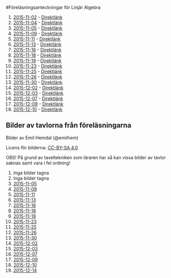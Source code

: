 #Föreläsningsanteckningar för Linjär Algebra

1. [2015-11-02](F1/f1.pdf) - [Direktlänk](https://github.com/erikdsjostrom/Kurser/raw/master/Linjär%20Algebra/F1/f1.pdf)
2. [2015-11-04](F2/f2.pdf) - [Direktlänk](https://github.com/erikdsjostrom/Kurser/raw/master/Linjär%20Algebra/F2/f2.pdf)
3. [2015-11-05](F3/f3.pdf) - [Direktlänk](https://github.com/erikdsjostrom/Kurser/raw/master/Linjär%20Algebra/F3/f3.pdf)
4. [2015-11-09](F4/f4.pdf) - [Direktlänk](https://github.com/erikdsjostrom/Kurser/raw/master/Linjär%20Algebra/F4/f4.pdf)
5. [2015-11-11](F5/f5.pdf) - [Direktlänk](https://github.com/erikdsjostrom/Kurser/raw/master/Linjär%20Algebra/F5/f5.pdf)
6. [2015-11-13](F6/f6.pdf) - [Direktlänk](https://github.com/erikdsjostrom/Kurser/raw/master/Linjär%20Algebra/F6/f6.pdf)
7. [2015-11-16](F7/f7.pdf) - [Direktlänk](https://github.com/erikdsjostrom/Kurser/raw/master/Linjär%20Algebra/F7/f7.pdf)
8. [2015-11-18](F8/f8.pdf) - [Direktlänk](https://github.com/erikdsjostrom/Kurser/raw/master/Linjär%20Algebra/F8/f8.pdf)
9. [2015-11-19](F9/f9.pdf) - [Direktlänk](https://github.com/erikdsjostrom/Kurser/raw/master/Linjär%20Algebra/F9/f9.pdf)
10. [2015-11-23](F10/f10.pdf) - [Direktlänk](https://github.com/erikdsjostrom/Kurser/raw/master/Linjär%20Algebra/F10/f10.pdf)
11. [2015-11-25](F11/f11.pdf) - [Direktlänk](https://github.com/erikdsjostrom/Kurser/raw/master/Linjär%20Algebra/F11/f11.pdf)
12. [2015-11-26](F12/f12.pdf) - [Direktlänk](https://github.com/erikdsjostrom/Kurser/raw/master/Linjär%20Algebra/F12/f12.pdf)
13. [2015-11-30](F13/f13.pdf) - [Direktlänk](https://github.com/erikdsjostrom/Kurser/raw/master/Linjär%20Algebra/F13/f13.pdf)
14. [2015-12-02](F14/f14.pdf) - [Direktlänk](https://github.com/erikdsjostrom/Kurser/raw/master/Linjär%20Algebra/F14/f14.pdf)
15. [2015-12-03](F15/f15.pdf) - [Direktlänk](https://github.com/erikdsjostrom/Kurser/raw/master/Linjär%20Algebra/F15/f15.pdf)
16. [2015-12-07](F16/f16.pdf) - [Direktlänk](https://github.com/erikdsjostrom/Kurser/raw/master/Linjär%20Algebra/F16/f16.pdf)
17. [2015-12-09](F17/f17.pdf) - [Direktlänk](https://github.com/erikdsjostrom/Kurser/raw/master/Linjär%20Algebra/F17/f17.pdf)
18. [2015-12-10](F18/f18.pdf) - [Direktlänk](https://github.com/erikdsjostrom/Kurser/raw/master/Linjär%20Algebra/F18/f18.pdf)

## Bilder av tavlorna från föreläsningarna
Bilder av Emil Hemdal (@emilhem)

Licens för bilderna: [CC-BY-SA 4.0](https://creativecommons.org/licenses/by-sa/4.0/)

OBS! På grund av taveltekniken som läraren har så kan vissa bilder av tavlor saknas samt vara i fel ordning!

1. Inga bilder tagna
2. Inga bilder tagna
3. [2015-11-05](F3/foton-på-tavlor/)
4. [2015-11-09](F4/foton-på-tavlor/)
5. [2015-11-11](F5/foton-på-tavlor/)
6. [2015-11-13](F6/foton-på-tavlor/)
7. [2015-11-16](F7/foton-på-tavlor/)
8. [2015-11-18](F8/foton-på-tavlor/)
9. [2015-11-19](F9/foton-på-tavlor/)
10. [2015-11-23](F10/foton-på-tavlor/)
11. [2015-11-25](F11/foton-på-tavlor/)
12. [2015-11-26](F12/foton-på-tavlor/)
13. [2015-11-30](F13/foton-på-tavlor/)
14. [2015-12-02](F14/foton-på-tavlor/)
15. [2015-12-03](F15/foton-på-tavlor/)
16. [2015-12-07](F16/foton-på-tavlor/)
17. [2015-12-09](F17/foton-på-tavlor/)
18. [2015-12-10](F18/foton-på-tavlor/)
19. [2015-12-14](F19/foton-på-tavlor/)
